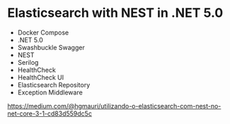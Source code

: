 # Elasticsearch with NEST in .NET 5.0
- Docker Compose
- .NET 5.0
- Swashbuckle Swagger
- NEST
- Serilog
- HealthCheck
- HealthCheck UI
- Elasticsearch Repository
- Exception Middleware

https://medium.com/@hgmauri/utilizando-o-elasticsearch-com-nest-no-net-core-3-1-cd83d559dc5c

